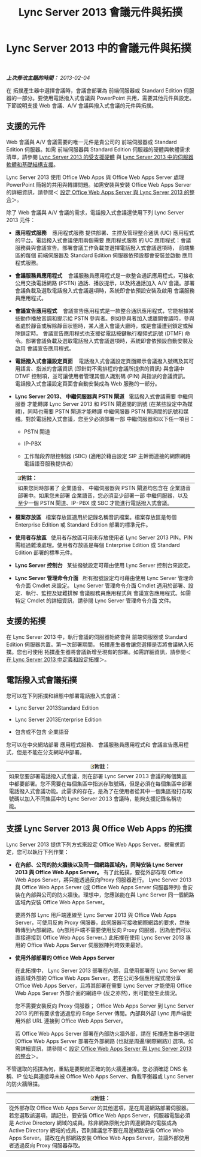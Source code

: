 ﻿---
title: Lync Server 2013 會議元件與拓撲
TOCTitle: 會議元件與拓撲
ms:assetid: eb83052a-3360-4ba1-a6a0-6ee419942809
ms:mtpsurl: https://technet.microsoft.com/zh-tw/library/Gg399061(v=OCS.15)
ms:contentKeyID: 49292702
ms.date: 08/10/2015
mtps_version: v=OCS.15
ms.translationtype: HT
---

# Lync Server 2013 中的會議元件與拓撲

 

_**上次修改主題的時間：** 2013-02-04_

在 拓撲產生器中選擇會議時，會議會部署為 前端伺服器或 Standard Edition 伺服器的一部分。要使用電話撥入式會議與 PowerPoint 共用，需要其他元件與設定。下節說明支援 Web 會議、A/V 會議與撥入式會議的元件與拓撲。

## 支援的元件

Web 會議與 A/V 會議需要的唯一元件是貴公司的 前端伺服器或 Standard Edition 伺服器。如需 前端伺服器與 Standard Edition 伺服器的硬體與軟體需求清單，請參閱 [Lync Server 2013 的受支援硬體](lync-server-2013-supported-hardware.md) 與 [Lync Server 2013 中的伺服器軟體和基礎結構支援](lync-server-2013-server-software-and-infrastructure-support.md)。

Lync Server 2013 使用 Office Web Apps 與 Office Web Apps Server 處理 PowerPoint 簡報的共用與轉譯問題。如需安裝與安裝 Office Web Apps Server 的詳細資訊，請參閱＜ [設定 Office Web Apps Server 與 Lync Server 2013 的整合](lync-server-2013-enabling-office-web-apps-server-and-lync-server-2013.md)＞。

除了 Web 會議與 A/V 會議的需求，電話撥入式會議還使用下列 Lync Server 2013 元件：

  - **應用程式服務**    應用程式服務 提供部署、主控及管理整合通訊 (UC) 應用程式的平台。電話撥入式會議使用兩個需要 應用程式服務 的 UC 應用程式：會議服務員與會議宣告。部署會議工作負載並選擇電話撥入式會議選項時， 前端集區的每個 前端伺服器及 Standard Edition 伺服器依預設都會安裝並啟動 應用程式服務。

  - **會議服務員應用程式**    會議服務員應用程式是一款整合通訊應用程式，可接收公用交換電話網路 (PSTN) 通話、播放提示，以及將通話加入 A/V 會議。部署會議負載及選取電話撥入式會議選項時，系統即會依預設安裝及啟用 會議服務員應用程式。

  - **會議宣告應用程式**    會議宣告應用程式是一款整合通訊應用程式，它能根據某些動作播放音調和提示給 PSTN 參與者。例如參與者加入或離開會議時，參與者處於靜音或解除靜音狀態時，某人進入會議大廳時，或是會議遭到鎖定或解除鎖定時。 會議宣告應用程式也支援從電話按鍵執行複頻式訊號 (DTMF) 命令。部署會議負載及選取電話撥入式會議選項時，系統即會依預設自動安裝及啟用 會議宣告應用程式。

  - **電話撥入式會議設定頁面**    電話撥入式會議設定頁面顯示會議撥入號碼及其可用語言、指派的會議資訊 (即針對不需排程的會議所提供的資訊) 與會議中 DTMF 控制項，並可讓使用者管理其個人識別碼 (PIN) 與指派的會議資訊。 電話撥入式會議設定頁面會自動安裝成為 Web 服務的一部分。

  - **Lync Server 2013、 中繼伺服器與 PSTN 閘道**   電話撥入式會議需要 中繼伺服器 才能轉譯 Lync Server 2013 和 PSTN 閘道間的訊號 (在某些設定中為媒體)，同時也需要 PSTN 閘道才能轉譯 中繼伺服器 PSTN 閘道間的訊號和媒體。對於電話撥入式會議，您至少必須部署一部 中繼伺服器和以下任一項目：
    
      - PSTN 閘道
    
      - IP-PBX
    
      - 工作階段界限控制器 (SBC) (適用於藉由設定 SIP 主幹而連接的網際網路電話語音服務提供者)
    
    <table>
    <thead>
    <tr class="header">
    <th><img src="images/Gg398811.note(OCS.15).gif" title="note" alt="note" />附註：</th>
    </tr>
    </thead>
    <tbody>
    <tr class="odd">
    <td>如果您同時部署了 企業語音、 中繼伺服器與 PSTN 閘道均包含在 企業語音部署中。如果您未部署 企業語音，您必須至少部署一部 中繼伺服器，以及至少一個 PSTN 閘道、IP-PBX 或 SBC 才能進行電話撥入式會議。</td>
    </tr>
    </tbody>
    </table>


  - **檔案存放區**   檔案存放區適用於記錄名稱音訊檔案。檔案存放區是每個 Enterprise Edition 或 Standard Edition 部署的標準元件。

  - **使用者存放區**   使用者存放區可用來存放使用者 Lync Server 2013 PIN。PIN 需經過雜湊處理。使用者存放區是每個 Enterprise Edition 或 Standard Edition 部署的標準元件。

  - **Lync Server 控制台**   某些撥號設定可藉由使用 Lync Server 控制台來設定。

  - **Lync Server 管理命令介面**   所有撥號設定均可藉由使用 Lync Server 管理命令介面 Cmdlet 來設定。 Lync Server 管理命令介面 Cmdlet 適用於部署、設定、執行、監控及疑難排解 會議服務員應用程式與 會議宣告應用程式。如需特定 Cmdlet 的詳細資訊，請參閱 Lync Server 管理命令介面 文件。

## 支援的拓撲

在 Lync Server 2013 中，執行會議的伺服器始終會與 前端伺服器或 Standard Edition 伺服器共置。第一次部署期間， 拓撲產生器會讓您選擇是否將會議納入拓撲。您也可使用 拓撲產生器將會議新增至現有的部署。如需詳細資訊，請參閱＜ [在 Lync Server 2013 中定義和設定拓撲](lync-server-2013-defining-and-configuring-the-topology.md)＞。

## 電話撥入式會議拓撲

您可以在下列拓撲和組態中部署電話撥入式會議：

  - Lync Server 2013Standard Edition

  - Lync Server 2013Enterprise Edition

  - 包含或不包含 企業語音

您可以在中央網站部署 應用程式服務、 會議服務員應用程式和 會議宣告應用程式，但是不能在分支網站中部署。

<table>
<thead>
<tr class="header">
<th><img src="images/Gg398811.note(OCS.15).gif" title="note" alt="note" />附註：</th>
</tr>
</thead>
<tbody>
<tr class="odd">
<td>如果您要部署電話撥入式會議，則在部署 Lync Server 2013 會議的每個集區中都要部署。您不需要在每個集區中指派存取號碼，但是必須在每個集區中部署電話撥入式會議功能。此需求的存在，是為了在使用者從其中一個集區撥打存取號碼以加入不同集區中的 Lync Server 2013 會議時，能夠支援記錄名稱功能。</td>
</tr>
</tbody>
</table>


## 支援 Lync Server 2013 與 Office Web Apps 的拓撲

Lync Server 2013 提供下列方式來設定 Office Web Apps Server。視需求而定，您可以執行下列作業：

  - **在內部、公司的防火牆後以及同一個網路區域內，同時安裝 Lync Server 2013 與 Office Web Apps Server。** 有了此拓撲，要從外部存取 Office Web Apps Server，將只能透過反向Proxy 伺服器進行。 Lync Server 2013 與 Office Web Apps Server (或 Office Web Apps Server 伺服器陣列) 會安裝在內部與公司的防火牆後。理想中，您應該能在與 Lync Server 同一個網路區域內安裝 Office Web Apps Server。
    
    要將外部 Lync 用戶端連線至 Lync Server 2013 與 Office Web Apps Server，可使用反向 Proxy 伺服器，此伺服器可接收網際網路的要求，然後轉傳到內部網路。(內部用戶端不需要使用反向 Proxy 伺服器，因為他們可以直接連接到 Office Web Apps Server。) 此拓撲在使用 Lync Server 2013 專用的 Office Web Apps Server 伺服器陣列時效果最好。

  - **使用外部部署的 Office Web Apps Server**
    
    在此拓撲中， Lync Server 2013 部署在內部，且使用部署在 Lync Server 網路區域外部的 Office Web Apps Server。若在公司多個應用程式間分享 Office Web Apps Server，且將其部署在需要 Lync Server 才能使用 Office Web Apps Server 外部介面的網路中 (反之亦然)，則可能發生此情況。
    
    您不需要安裝反向 Proxy 伺服器； Office Web Apps Server 到 Lync Server 2013 的所有要求會透過您的 Edge Server 傳閱。內部與外部 Lync 用戶端使用外部 URL 連接到 Office Web Apps Server。
    
    若 Office Web Apps Server 部署在內部防火牆外部，請在 拓撲產生器中選取 \[Office Web Apps Server 部署在外部網路 (也就是周邊/網際網路)\] 選項。如需詳細資訊，請參閱＜ [設定 Office Web Apps Server 與 Lync Server 2013 的整合](lync-server-2013-enabling-office-web-apps-server-and-lync-server-2013.md)＞。

不管選取的拓撲為何，重點是要開啟正確的防火牆連接埠。您必須確認 DNS 名稱、IP 位址與連接埠未被 Office Web Apps Server、負載平衡器或 Lync Server 的防火牆阻擋。

<table>
<thead>
<tr class="header">
<th><img src="images/Gg398811.note(OCS.15).gif" title="note" alt="note" />附註：</th>
</tr>
</thead>
<tbody>
<tr class="odd">
<td>從外部存取 Office Web Apps Server 的其他選項，是在周邊網路部署伺服器。若您選取該選項，請記住，要安裝 Office Web Apps Server，伺服器電腦必須是 Active Directory 網域的成員。除非網路原則允許周邊網路的電腦成為 Active Directory 網域的成員，否則建議您不要在周邊網路安裝 Office Web Apps Server。請改在內部網路安裝 Office Web Apps Server，並讓外部使用者透過反向 Proxy 伺服器存取。</td>
</tr>
</tbody>
</table>

